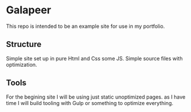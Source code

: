 # Galapeer

This repo is intended to be an example site for use in my portfolio.

## Structure

Simple site set up in pure Html and Css some JS. Simple source files with optimization.

## Tools

For the begining site I will be using just static unoptimized pages. as I have time I will build tooling with Gulp or something to optimize everything. 